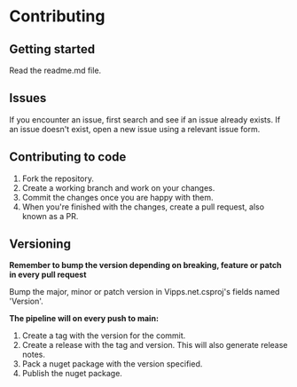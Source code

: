 # Contributing

## Getting started

Read the readme.md file.

## Issues

If you encounter an issue, first search and see if an issue already exists.
If an issue doesn't exist, open a new issue using a relevant issue form.

## Contributing to code

1. Fork the repository.
2. Create a working branch and work on your changes.
3. Commit the changes once you are happy with them.
4. When you're finished with the changes, create a pull request, also known as a PR.

## Versioning

**Remember to bump the version depending on breaking, feature or patch in every pull request**

Bump the major, minor or patch version in Vipps.net.csproj's fields named 'Version'.

**The pipeline will on every push to main:**

1. Create a tag with the version for the commit.
2. Create a release with the tag and version. This will also generate release notes.
3. Pack a nuget package with the version specified.
4. Publish the nuget package.
